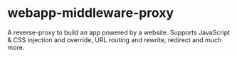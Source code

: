 # webapp-middleware-proxy
A reverse-proxy to build an app powered by a website. Supports JavaScript &amp; CSS injection and override, URL routing and rewrite, redirect and much more.
